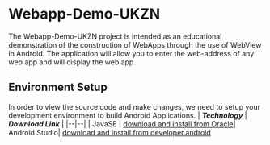 # Webapp-Demo-UKZN
The Webapp-Demo-UKZN project is intended as an educational demonstration of the construction of WebApps through the use of WebView in Android. The application will allow you to enter the web-address of any web app and will display the web app. 

## Environment Setup
In order to view the source code and make changes, we need to setup your development environment to build Android Applications. 
| ***Technology*** | ***Download Link*** |
|--|--|
| JavaSE | [download and install from Oracle](http://www.oracle.com/technetwork/java/javase/downloads/jdk9-downloads-3848520.html)|
Android Studio| [download and install from developer.android](https://developer.android.com/studio/index.html)


<!--stackedit_data:
eyJoaXN0b3J5IjpbLTE2MDE4NjU2MzBdfQ==
-->
